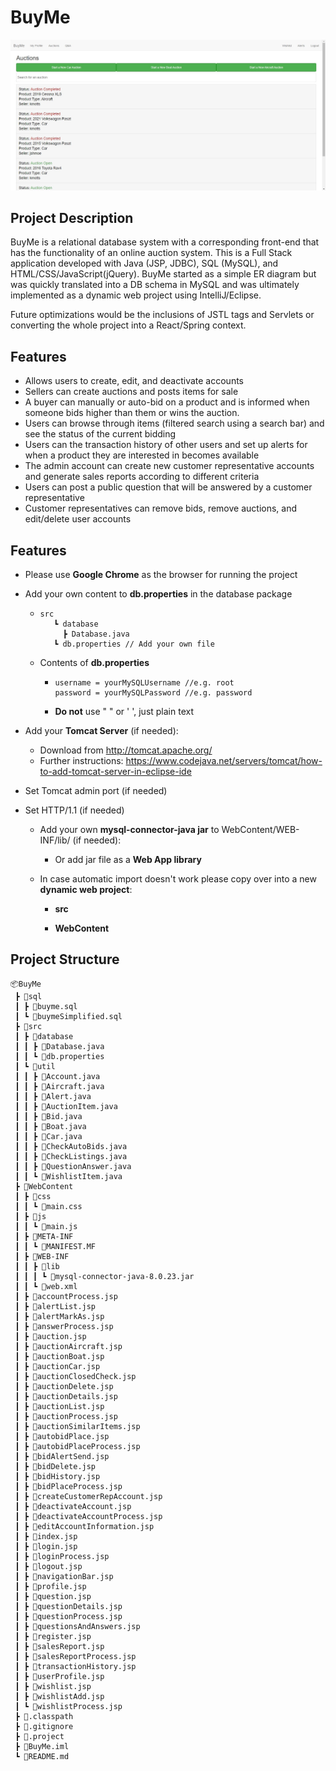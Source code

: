 # BuyMe
![buyme](https://raw.githubusercontent.com/AK-Vitae/ak-website/main/images/BuyMe.png)
## Project Description

BuyMe is a relational database system with a corresponding front-end that has the functionality of an online auction system. This is a Full Stack application developed with Java (JSP, JDBC), SQL (MySQL), and HTML/CSS/JavaScript(jQuery). BuyMe started as a simple ER diagram but was quickly translated into a DB schema in MySQL and was ultimately implemented as a dynamic web project using IntelliJ/Eclipse.

Future optimizations would be the inclusions of JSTL tags and Servlets or converting the whole project into a React/Spring context.

## Features

- Allows users to create, edit, and deactivate accounts
- Sellers can create auctions and posts items for sale
- A buyer can manually or auto-bid on a product and is informed when someone bids higher than them or wins the auction.
- Users can browse through items (filtered search using a search bar) and see the status of the current bidding
- Users can the transaction history of other users and set up alerts for when a product they are interested in becomes available
- The admin account can create new customer representative accounts and generate sales reports according to different criteria
- Users can post a public question that will be answered by a customer representative
- Customer representatives can remove bids, remove auctions, and edit/delete user accounts

## Features

* Please use **Google Chrome** as the browser for running the project

* Add your own content to **db.properties** in the database package

  * ```
    src
       ┗ database
         ┣ Database.java
       ┗ db.properties // Add your own file
    ```

  * Contents of **db.properties**

    * ```
      username = yourMySQLUsername //e.g. root
      password = yourMySQLPassword //e.g. password
      ```

    * **Do not** use " " or ' ', just plain text

* Add your **Tomcat Server** (if needed): 

  * Download from http://tomcat.apache.org/
  * Further instructions: https://www.codejava.net/servers/tomcat/how-to-add-tomcat-server-in-eclipse-ide

* Set Tomcat admin port (if needed)

- Set HTTP/1.1 (if needed)

  * Add your own **mysql-connector-java jar** to WebContent/WEB-INF/lib/ (if needed):

    * Or add jar file as a **Web App library**

  * In case automatic import doesn't work please copy over into a new **dynamic web project**:

    *  **src**

    *  **WebContent**

## Project Structure

```
📦BuyMe
 ┣ 📂sql
 ┃ ┣ 📜buyme.sql
 ┃ ┗ 📜buymeSimplified.sql
 ┣ 📂src
 ┃ ┣ 📂database
 ┃ ┃ ┣ 📜Database.java
 ┃ ┃ ┗ 📜db.properties
 ┃ ┗ 📂util
 ┃ ┃ ┣ 📜Account.java
 ┃ ┃ ┣ 📜Aircraft.java
 ┃ ┃ ┣ 📜Alert.java
 ┃ ┃ ┣ 📜AuctionItem.java
 ┃ ┃ ┣ 📜Bid.java
 ┃ ┃ ┣ 📜Boat.java
 ┃ ┃ ┣ 📜Car.java
 ┃ ┃ ┣ 📜CheckAutoBids.java
 ┃ ┃ ┣ 📜CheckListings.java
 ┃ ┃ ┣ 📜QuestionAnswer.java
 ┃ ┃ ┗ 📜WishlistItem.java
 ┣ 📂WebContent
 ┃ ┣ 📂css
 ┃ ┃ ┗ 📜main.css
 ┃ ┣ 📂js
 ┃ ┃ ┗ 📜main.js
 ┃ ┣ 📂META-INF
 ┃ ┃ ┗ 📜MANIFEST.MF
 ┃ ┣ 📂WEB-INF
 ┃ ┃ ┣ 📂lib
 ┃ ┃ ┃ ┗ 📜mysql-connector-java-8.0.23.jar
 ┃ ┃ ┗ 📜web.xml
 ┃ ┣ 📜accountProcess.jsp
 ┃ ┣ 📜alertList.jsp
 ┃ ┣ 📜alertMarkAs.jsp
 ┃ ┣ 📜answerProcess.jsp
 ┃ ┣ 📜auction.jsp
 ┃ ┣ 📜auctionAircraft.jsp
 ┃ ┣ 📜auctionBoat.jsp
 ┃ ┣ 📜auctionCar.jsp
 ┃ ┣ 📜auctionClosedCheck.jsp
 ┃ ┣ 📜auctionDelete.jsp
 ┃ ┣ 📜auctionDetails.jsp
 ┃ ┣ 📜auctionList.jsp
 ┃ ┣ 📜auctionProcess.jsp
 ┃ ┣ 📜auctionSimilarItems.jsp
 ┃ ┣ 📜autobidPlace.jsp
 ┃ ┣ 📜autobidPlaceProcess.jsp
 ┃ ┣ 📜bidAlertSend.jsp
 ┃ ┣ 📜bidDelete.jsp
 ┃ ┣ 📜bidHistory.jsp
 ┃ ┣ 📜bidPlaceProcess.jsp
 ┃ ┣ 📜createCustomerRepAccount.jsp
 ┃ ┣ 📜deactivateAccount.jsp
 ┃ ┣ 📜deactivateAccountProcess.jsp
 ┃ ┣ 📜editAccountInformation.jsp
 ┃ ┣ 📜index.jsp
 ┃ ┣ 📜login.jsp
 ┃ ┣ 📜loginProcess.jsp
 ┃ ┣ 📜logout.jsp
 ┃ ┣ 📜navigationBar.jsp
 ┃ ┣ 📜profile.jsp
 ┃ ┣ 📜question.jsp
 ┃ ┣ 📜questionDetails.jsp
 ┃ ┣ 📜questionProcess.jsp
 ┃ ┣ 📜questionsAndAnswers.jsp
 ┃ ┣ 📜register.jsp
 ┃ ┣ 📜salesReport.jsp
 ┃ ┣ 📜salesReportProcess.jsp
 ┃ ┣ 📜transactionHistory.jsp
 ┃ ┣ 📜userProfile.jsp
 ┃ ┣ 📜wishlist.jsp
 ┃ ┣ 📜wishlistAdd.jsp
 ┃ ┗ 📜wishlistProcess.jsp
 ┣ 📜.classpath
 ┣ 📜.gitignore
 ┣ 📜.project
 ┣ 📜BuyMe.iml
 ┗ 📜README.md
```

